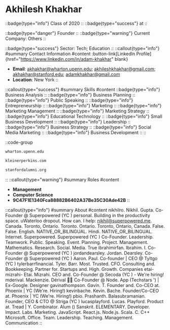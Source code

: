 # Akhilesh Khakhar
::badge{type="info"}
Class of 2020
::
::badge{type="success"}
 at 
::

::badge{type="danger"}
Founder
::
::badge{type="warning"}
Current Company: Others
::

::badge{type="success"}
Sector: Tech; Education
::
::callout{type="info"}
#summary
Contact Information
#content
:button-link[LinkedIn Profile]{href="https://www.linkedin.com/in/adam-khakhar" blank}
- **Email**: akhakhar@wharton.upenn.edu; akhileshkhakhar@gmail.com; akhakhar@stanford.edu; adamkhakhar@gmail.com
- **Location**: New York
::

::callout{type="success"}
#summary
Skills
#content
::badge{type="info"}
Business Analysis
::
::badge{type="info"}
Business Planning
::
::badge{type="info"}
Public Speaking
::
::badge{type="info"}
Entrepreneurship
::
::badge{type="info"}
Marketing
::
::badge{type="info"}
Marketing Management
::
::badge{type="info"}
Marketing Strategy
::
::badge{type="info"}
Educational Technology
::
::badge{type="info"}
Small Business Development
::
::badge{type="info"}
Leadership
::
::badge{type="info"}
Business Strategy
::
::badge{type="info"}
Social Media Marketing
::
::badge{type="info"}
Business Development
::
::

::code-group
```bash [Wharton]
wharton.upenn.edu
```
```bash [Kleiner Perkins]
kleinerperkins.com
```
```bash [Standford Alumni]
stanfordalumni.org
```
::
::callout{type="warning"}
#summary
Roles
#content
- **Management**
- **Computer Science**
- **9C47F1E1340Fca88882B6402A37Be35C30Ade42B**
::

::callout{type="info"}
#summary
About
#content
nikhilro. Nikhil. Gupta. Co-Founder @ Superpowered (YC ) personal. Building in the productivity space. uWaterloo dropout. How can. I help: nikhil@superpowered.me. Canada. Toronto, Ontario. Toronto. Ontario. Toronto, Ontario, Canada. False. False. English. NATIVE_OR_BILINGUAL. Hindi. NATIVE_OR_BILINGUAL. Internet. Superpowered. Superpowered (YC ) Co-Founder. Leadership. Teamwork. Public. Speaking. Event. Planning. Project. Management. Mathematics. Research. Social. Media. True ibrahimirfan. Ibrahim. I. Co-Founder @ Superpowered (YC ) jordandearsley. Jordan. Dearsley. Co-Founder @ Superpowered (YC ) Aaron. Paul. Co-founder | CEO @ Tyltgo (YC ) tylerbarrfinancial. Tyler. Barr. Most. Trusted. CFO. Consulting and. Bookkeeping. Partner for. Startups and. High. Growth. Companies etai-mizrahi- Etai. Mizrahi. CEO and. Co-Founder @ Secoda (YC ) - We're hiring! mderival. Mackenzie. Dérival ✌🏾 Co-Founder @ Node. App (Techstars ') | Ex-Google. Designer gavinathompson. Gavin. T. Founder and. Co-CEO at. Phoenix | YC (We're. Hiring!) kevinbache. Kevin. Bache. Founder/Co-CEO at. Phoenix | YC (We're. Hiring!) pbio. Prashanth. Balasubramanian. Founder, CEO & CTO @ Striga (YC ) lucasplayford. Lucas. Playford. Product at. Tread | Y. Combinator. Alum () Sanskrit. ELEMENTARY. Developer. Impact. Labs. Marketing. JavaScript. React.js. Node.js. Scala. C. C++ Microsoft. Office. Team. Leadership. Teaching. Management. Communication
::
